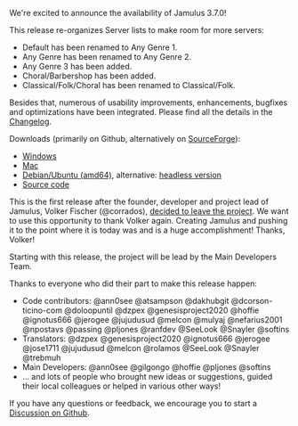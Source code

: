 We're excited to announce the availability of Jamulus 3.7.0!

This release re-organizes Server lists to make room for more servers:
- Default has been renamed to Any Genre 1.
- Any Genre has been renamed to Any Genre 2.
- Any Genre 3 has been added.
- Choral/Barbershop has been added.
- Classical/Folk/Choral has been renamed to Classical/Folk.

Besides that, numerous of usability improvements, enhancements, bugfixes and optimizations have been integrated.
Please find all the details in the [Changelog](https://github.com/jamulussoftware/jamulus/releases/tag/r3_7_0).

Downloads (primarily on Github, alternatively on [SourceForge](https://sourceforge.net/projects/llcon/files/latest/download)):
- [Windows](https://github.com/jamulussoftware/jamulus/releases/download/r3_7_0/jamulus_3.7.0_win.exe)
- [Mac](https://github.com/jamulussoftware/jamulus/releases/download/r3_7_0/jamulus_3.7.0_mac.dmg)
- [Debian/Ubuntu (amd64)](https://github.com/jamulussoftware/jamulus/releases/download/r3_7_0/jamulus_3.7.0_ubuntu_amd64.deb), alternative: [headless version](https://github.com/jamulussoftware/jamulus/releases/download/r3_7_0/jamulus_headless_3.7.0_ubuntu_amd64.deb)
- [Source code](https://github.com/jamulussoftware/jamulus/archive/r3_7_0.tar.gz)

This is the first release after the founder, developer and project lead of Jamulus, Volker Fischer (@corrados), [decided to leave the project](https://github.com/jamulussoftware/jamulus/discussions/928).
We want to use this opportunity to thank Volker again. Creating Jamulus and pushing it to the point where it is today was and is a huge accomplishment! Thanks, Volker!

Starting with this release, the project will be lead by the Main Developers Team.

Thanks to everyone who did their part to make this release happen:
- Code contributors: @ann0see @atsampson @dakhubgit @dcorson-ticino-com @doloopuntil @dzpex @genesisproject2020 @hoffie @ignotus666 @jerogee @jujudusud @melcon @mulyaj @nefarius2001 @npostavs @passing @pljones @ranfdev @SeeLook @Snayler @softins
- Translators: @dzpex @genesisproject2020 @ignotus666 @jerogee @jose1711 @jujudusud @melcon @rolamos @SeeLook @Snayler @trebmuh
- Main Developers: @ann0see @gilgongo @hoffie @pljones @softins
- ... and lots of people who brought new ideas or suggestions, guided their local colleagues or helped in various other ways!


If you have any questions or feedback, we encourage you to start a [Discussion on Github](https://github.com/jamulussoftware/jamulus/discussions/new).
